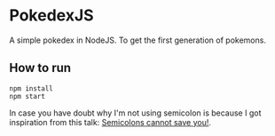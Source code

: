 # PokedexJS

A simple pokedex in NodeJS. To get the first generation of pokemons.

## How to run
```
npm install
npm start
```

In case you have doubt why I'm not using semicolon is because I got inspiration from this talk: [Semicolons cannot save you!](https://www.youtube.com/watch?v=Qlr-FGbhKaI).